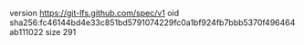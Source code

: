 version https://git-lfs.github.com/spec/v1
oid sha256:fc46144bd4e33c851bd5791074229fc0a1bf924fb7bbb5370f496464ab111022
size 291

